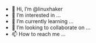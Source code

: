 - 👋 Hi, I’m @linuxhaker
- 👀 I’m interested in ...
- 🌱 I’m currently learning ...
- 💞️ I’m looking to collaborate on ...
- 📫 How to reach me ...

<!---
linuxhaker/linuxhaker is a ✨ special ✨ repository because its `README.md` (this file) appears on your GitHub profile.
You can click the Preview link to take a look at your changes.
--->
